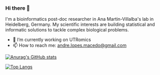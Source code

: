 ### Hi there 👋

I'm a bioinformatics post-doc researcher in Ana Martin-Villalba's lab in Heidelberg, Germany.
My scientific interests are building statistical and informatic solutions to tackle complex biological problems.

- 🔭 I’m currently working on UTRomics
- 📫 How to reach me: andre.lopes.macedo@gmail.com

[![Anurag's GitHub stats](https://github-readme-stats.vercel.app/api?username=AndreMacedo88&theme=github_dark&count_private=true&show_icons=true)](https://github.com/anuraghazra/github-readme-stats)

[![Top Langs](https://github-readme-stats.vercel.app/api/top-langs/?username=AndreMacedo88&hide=javascript,html,ruby&theme=github_dark)](https://github.com/anuraghazra/github-readme-stats)

<!--
**AndreMacedo88/AndreMacedo88** is a ✨ _special_ ✨ repository because its `README.md` (this file) appears on your GitHub profile.

Here are some ideas to get you started:

- 🔭 I’m currently working on ...
- 🌱 I’m currently learning ...
- 👯 I’m looking to collaborate on ...
- 🤔 I’m looking for help with ...
- 💬 Ask me about ...
- 📫 How to reach me: ...
- 😄 Pronouns: ...
- ⚡ Fun fact: ...
-->
